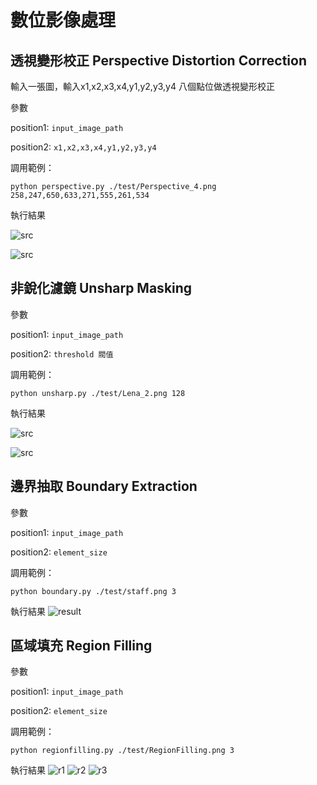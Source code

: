 # 數位影像處理

## 透視變形校正 Perspective Distortion Correction

輸入一張圖，輸入x1,x2,x3,x4,y1,y2,y3,y4 八個點位做透視變形校正

參數

position1: `input_image_path`
 
position2: `x1,x2,x3,x4,y1,y2,y3,y4`


調用範例：
```
python perspective.py ./test/Perspective_4.png 258,247,650,633,271,555,261,534
```

執行結果

![src](./test/Perspective_4.png)

![src](./output/Perspective_process_screenshot_03.01.2021.png)

## 非銳化濾鏡 Unsharp Masking

參數

position1: `input_image_path`
 
position2: `threshold 閥值`


調用範例：
```
python unsharp.py ./test/Lena_2.png 128
```

執行結果

![src](./test/Lena_2.png)

![src](./output/Snipaste_20210103150104.png)

## 邊界抽取 Boundary Extraction

參數

position1: `input_image_path`
 
position2: `element_size`


調用範例：
```
python boundary.py ./test/staff.png 3
```

執行結果
![result](./output/Snipaste_20210103152042.png)

## 區域填充 Region Filling

參數

position1: `input_image_path`
 
position2: `element_size`


調用範例：
```
python regionfilling.py ./test/RegionFilling.png 3
```

執行結果
![r1](./output/Snipaste_20210103153007.png)
![r2](./output/Snipaste_20210103153124.png)
![r3](./output/Snipaste_20210103153218.png)